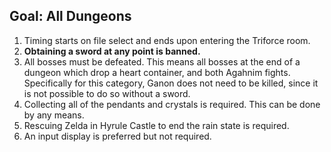 ## Goal: All Dungeons

1. Timing starts on file select and ends upon entering the Triforce room.
2. **Obtaining a sword at any point is banned.**
3. All bosses must be defeated. This means all bosses at the end of a dungeon which drop a heart container, and both Agahnim fights. Specifically for this category, Ganon does not need to be killed, since it is not possible to do so without a sword.
4. Collecting all of the pendants and crystals is required. This can be done by any means.
5. Rescuing Zelda in Hyrule Castle to end the rain state is required.
6. An input display is preferred but not required.
